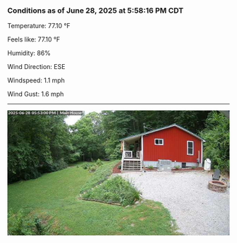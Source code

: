 ### Conditions as of June 28, 2025 at 5:58:16 PM CDT 

Temperature: 77.10 &deg;F

Feels like: 77.10 &deg;F

Humidity: 86%

Wind Direction: ESE

Windspeed: 1.1 mph

Wind Gust: 1.6 mph

---

<img src="./images/latest.jpeg"/>

